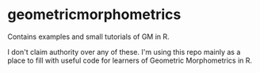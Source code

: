 geometricmorphometrics
======================

Contains examples and small tutorials of GM in R.


I don't claim authority over any of these. I'm using this repo mainly as a place to fill with useful code
for learners of Geometric Morphometrics in R.
